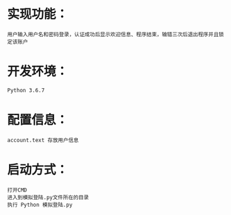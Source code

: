 # 实现功能： #
	用户输入用户名和密码登录，认证成功后显示欢迎信息、程序结束，输错三次后退出程序并且锁定该账户
# 开发环境： #
	Python 3.6.7
# 配置信息： #
	account.text 存放用户信息
# 启动方式： #
	打开CMD
	进入到模拟登陆.py文件所在的目录
	执行 Python 模拟登陆.py